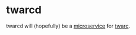 # twarcd

twarcd will (hopefully) be a [microservice] for [twarc].

[twarc]: https://github.com/DocNow/twarc
[microservice]: https://en.wikipedia.org/wiki/Microservices
